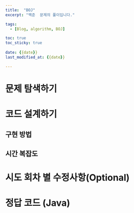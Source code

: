 ```yaml
---
title:  "BOJ"
excerpt: "백준  문제의 풀이입니다."

tags:
  - [Blog, algorithm, BOJ]

toc: true
toc_sticky: true
 
date: {{date}}
last_modified_at: {{date}}

---
```


# 문제 탐색하기
<!-- %% 정답은 무엇인가? %%
%% 코드 구현은 어떻게 할 것인가? %% -->

# 코드 설계하기
<!-- %% 어떤 순서로 코드 작성하고, 어떤 함수 작성할 것인지? %%
%% 설계를 잘 하면 오히려 문제 풀이 시간 단축된다. 설계를 잘 하자. %% -->

## 구현 방법


## 시간 복잡도


# 시도 회차 별 수정사항(Optional)
<!-- %% 틀렸습니다 나올때... 왜 틀렸는가? 에 대한 고민. %% -->

# 정답 코드 (Java)

```java

```

